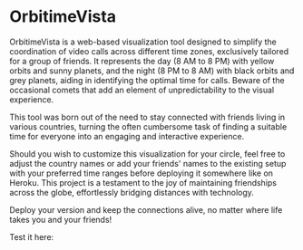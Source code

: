 # OrbitimeVista

OrbitimeVista is a web-based visualization tool designed to simplify the coordination of video calls across different time zones, exclusively tailored for a group of friends. It represents the day (8 AM to 8 PM) with yellow orbits and sunny planets, and the night (8 PM to 8 AM) with black orbits and grey planets, aiding in identifying the optimal time for calls. Beware of the occasional comets that add an element of unpredictability to the visual experience.

This tool was born out of the need to stay connected with friends living in various countries, turning the often cumbersome task of finding a suitable time for everyone into an engaging and interactive experience.

Should you wish to customize this visualization for your circle, feel free to adjust the country names or add your friends' names to the existing setup with your preferred time ranges before deploying it  somewhere like on Heroku. This project is a testament to the joy of maintaining friendships across the globe, effortlessly bridging distances with technology.

Deploy your version and keep the connections alive, no matter where life takes you and your friends!

Test it here: 

